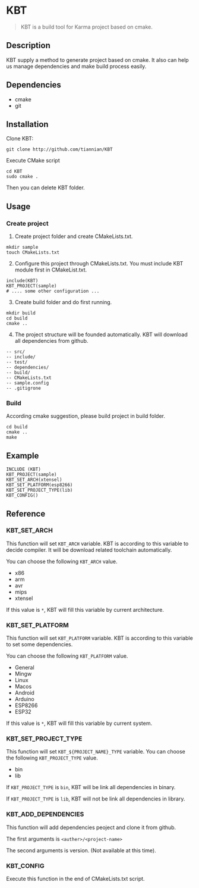 # KBT
> KBT is a build tool for Karma project based on cmake.

## Description
KBT supply a method to generate project based on cmake. It also can help us manage dependencies and make build process easily.

## Dependencies
* cmake
* git

## Installation
Clone KBT:
```
git clone http://github.com/tiannian/KBT
```

Execute CMake script
```
cd KBT
sudo cmake .
```
Then you can delete KBT folder.

## Usage
### Create project
1. Create project folder and create CMakeLists.txt.
```
mkdir sample
touch CMakeLists.txt
```
2. Configure this project through CMakeLists.txt. You must include KBT module first in CMakeList.txt.
```
include(KBT)
KBT_PROJECT(sample)
# .... some other configuration ...
```
3. Create build folder and do first running.
```
mkdir build
cd build
cmake ..
```
4. The project structure will be founded automatically. KBT will download all dependencies from github.
```
-- src/
-- include/
-- test/
-- dependencies/
-- build/
-- CMakeLists.txt
-- sample.config
-- .gitigrone
```

### Build 
According cmake suggestion, please build project in build folder.
```
cd build
cmake ..
make
```

## Example
```
INCLUDE (KBT)
KBT_PROJECT(sample)
KBT_SET_ARCH(xtensel)
KBT_SET_PLATFORM(esp8266)
KBT_SET_PROJECT_TYPE(lib)
KBT_CONFIG()
```

## Reference
### KBT_SET_ARCH
This function will set  `KBT_ARCH` variable. KBT is according to this variable to decide compiler. It will be download related toolchain automatically.

You can choose the following `KBT_ARCH` value.
- x86
- arm
- avr
- mips
- xtensel

If this value is `*`, KBT will fill this variable by current architecture.

### KBT_SET_PLATFORM
This function will set  `KBT_PLATFORM` variable. KBT is according to this variable to set some dependencies.

You can choose the following `KBT_PLATFORM` value.
- General
- Mingw
- Linux
- Macos
- Android
- Arduino
- ESP8266
- ESP32

If this value is `*`, KBT will fill this variable by current system.

### KBT_SET_PROJECT_TYPE
This function will set `KBT_${PROJECT_NAME}_TYPE` variable. You can choose the following `KBT_PROJECT_TYPE` value.

- bin
- lib

If `KBT_PROJECT_TYPE` is `bin`, KBT will be link all dependencies in binary.

If `KBT_PROJECT_TYPE` is `lib`, KBT will not be link all dependencies in library.

### KBT_ADD_DEPENDENCIES
This function will add dependencies peoject and clone it from github.

The first arguments is `<auther>/<project-name>`

The second arguments is version. (Not available at this time).

### KBT_CONFIG
Execute this function in the end of CMakeLists.txt script.
